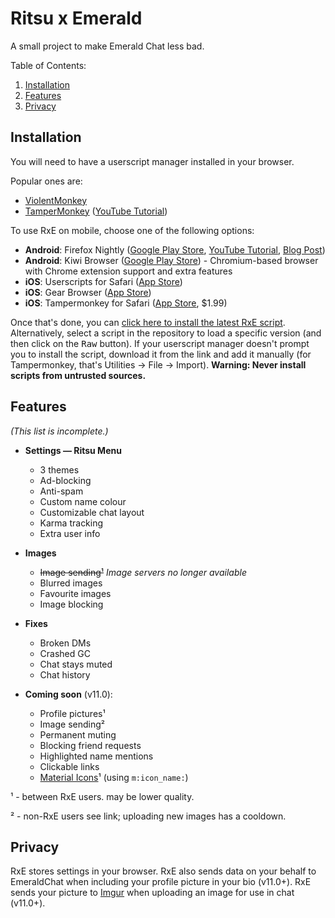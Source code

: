 # Ritsu x Emerald

A small project to make Emerald Chat less bad.

Table of Contents:
1. [Installation](#installation)
2. [Features](#features)
3. [Privacy](#privacy)

## Installation

You will need to have a userscript manager installed in your browser.

Popular ones are:
- [ViolentMonkey](https://violentmonkey.github.io/)
- [TamperMonkey](https://www.tampermonkey.net/) ([YouTube Tutorial](https://www.youtube.com/watch?v=8tyjJD65zws))

To use RxE on mobile, choose one of the following options:
- **Android**: Firefox Nightly ([Google Play Store](https://play.google.com/store/apps/details?id=org.mozilla.fenix), [YouTube Tutorial](https://youtu.be/GXcg8r0c-Lk?t=232), [Blog Post](https://blog.mozilla.org/addons/2020/09/29/expanded-extension-support-in-firefox-for-android-nightly/))
- **Android**: Kiwi Browser ([Google Play Store](https://play.google.com/store/apps/details?id=com.kiwibrowser.browser)) - Chromium-based browser with Chrome extension support and extra features 
- **iOS**: Userscripts for Safari ([App Store](https://apps.apple.com/us/app/userscripts/id1463298887))
- **iOS**: Gear Browser ([App Store](https://apps.apple.com/us/app/gear-browser/id1458962238))
- **iOS**: Tampermonkey for Safari ([App Store](https://apps.apple.com/us/app/tampermonkey/id1482490089?mt=12), $1.99)

Once that's done, you can [click here to install the latest RxE script](https://raw.githubusercontent.com/Ritsu-Projects/Public-Releases/main/ritsu-emerald.user.js). 
Alternatively, select a script in the repository to load a specific version (and then click on the <kbd>Raw</kbd> button). If your userscript manager doesn't prompt you to install the script, download it from the link and add it manually (for Tampermonkey, that's Utilities -> File -> Import).
**Warning: Never install scripts from untrusted sources.**

## Features

*(This list is incomplete.)*

- **Settings — Ritsu Menu**
  - 3 themes
  - Ad-blocking
  - Anti-spam
  - Custom name colour
  - Customizable chat layout
  - Karma tracking
  - Extra user info
- **Images**
  - <s>Image sending¹</s> *Image servers no longer available*
  - Blurred images
  - Favourite images
  - Image blocking
- **Fixes**
  - Broken DMs
  - Crashed GC
  - Chat stays muted
  - Chat history


- **Coming soon** (v11.0):
  - Profile pictures¹
  - Image sending²
  - Permanent muting
  - Blocking friend requests
  - Highlighted name mentions
  - Clickable links
  - [Material Icons](https://fonts.google.com/icons?selected=Material+Icons)¹ (using `m:icon_name:`)

¹ - between RxE users. may be lower quality.

² - non-RxE users see link; uploading new images has a cooldown.

## Privacy

RxE stores settings in your browser. RxE also sends data on your behalf to EmeraldChat when including your profile picture in your bio (v11.0+). RxE sends your picture to [Imgur](https://imgurinc.com/privacy) when uploading an image for use in chat (v11.0+).
